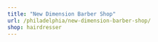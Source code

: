 ```yaml
---
title: "New Dimension Barber Shop"
url: /philadelphia/new-dimension-barber-shop/
shop: hairdresser
---
```

